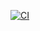 [![CI](https://github.com/yifen9/blog/actions/workflows/ci.yml/badge.svg)](https://github.com/yifen9/blog/actions/workflows/ci.yml)